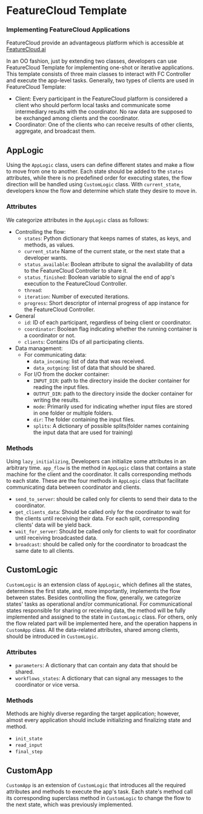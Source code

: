 # FeatureCloud Template
### Implementing FeatureCloud Applications

FeatureCloud provide an advantageous platform which is accessible at [FeatureCloud.ai](https://featurecloud.ai/) 

In an OO fashion, just by extending two classes, developers can use FeatureCloud Template for
implementing one-shot or iterative applications. This template consists of three main classes to interact with FC Controller and execute the app-level tasks. Generally, two types of clients are used in FeatureCloud Template:

- Client: Every participant in the FeatureCloud platform is considered a client who should perform local tasks and communicate some intermediary results with the coordinator. No raw data are supposed to be exchanged among clients and the coordinator.
- Coordinator: One of the clients who can receive results of other clients, aggregate, and broadcast them.


## AppLogic
Using the `AppLogic` class, users can define different states and make a flow to move from one to another. Each state should be added to the `states` attributes, while there is no predefined order for executing states, the flow direction will be handled using `CustomLogic` class. With `current_state`, developers know the flow and determine which state they desire to move in.

### Attributes
We categorize attributes in the `AppLogic` class as follows:
- Controlling the flow:
  - `states`: Python dictionary that keeps names of states, as keys, and methods, as values.
  - `current_state` Name of the current state, or the next state that a developer wants.
  - `status_available`: Boolean attribute to signal the availability of data to the FeatureCloud Controller to share it. 
  - `status_finished`: Boolean variable to signal the end of app's execution to the FeatureCloud Controller.
  - `thread`:
  - `iteration`: Number of executed iterations.
  - `progress`: Short descriptor of internal progress of app instance for the FeatureCloud Controller.
- General 
  - `id`: ID of each participant, regardless of being client or coordinator.
  - `coordinator`: Boolean flag indicating whether the running container is a coordinator or not.
  - `clients`: Contains IDs of all participating clients.
- Data management:
  - For communicating data:
    - `data_incoming`: list of data that was received.
    - `data_outgoing`: list of data that should be shared.
  - For I/O from the docker container:
    - `INPUT_DIR`: path to the directory inside the docker container for reading the input files.
    - `OUTPUT_DIR`: path to the directory inside the docker container for writing the results.
    - `mode`: Primarily used for indicating whether input files are stored in one folder or multiple folders.
    - `dir`: The folder containing the input files. 
    - `splits`: A dictionary of possible splits(folder names containing the input data that are used for training) 
  
### Methods
Using `lazy_initializing`, Developers can initialize some attributes in an arbitrary time. `app_flow` is the method in `AppLogic` class that contains a state machine for the client and the coordinator. 
It calls corresponding methods to each state. These are the four methods in `AppLogic` class that facilitate communicating data between coordinator and clients.

- `send_to_server`: should be called only for clients to send their data to the coordinator.
- `get_clients_data`: Should be called only for the coordinator to wait for the clients until receiving their data.
  For each split, corresponding clients' data will be yield back.
- `wait_for_server`: Should be called only for clients to wait for coordinator until receiving broadcasted data.
- `broadcast`: should be called only for the coordinator to broadcast the same date to all clients.


## CustomLogic
`CustomLogic` is an extension class of `AppLogic`, which defines all the states, determines the first state, and, more importantly, 
implements the flow between states. Besides controlling the flow, generally, we categorize states' tasks as
operational and/or communicational. For communicational states responsible for sharing or receiving data,
the method will be fully implemented and assigned to the state in `CustomLogic` class. For others, only the flow 
related part will be implemented here, and the operation happens in `CustomApp` class. All the data-related
attributes, shared among clients, should be introduced in `CustomLogic`.  

### Attributes
- `parameters`: A dictionary that can contain any data that should be shared.
- `workflows_states`: A dictionary that can signal any messages to the coordinator or vice versa.

### Methods
Methods are highly diverse regarding the target application; however, almost every application
should include initializing and finalizing state and method. 
- `init_state`
- `read_input`
- `final_step`

## CustomApp
`CustomApp` is an extension of `CustomLogic` that introduces all the required attributes and methods to execute the app's task. Each state's method call its corresponding superclass method in `CustomLogic` to change the flow to the next state, which was previously implemented.
